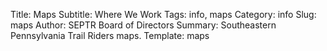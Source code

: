 Title: Maps
Subtitle: Where We Work
Tags: info, maps
Category: info
Slug: maps
Author: SEPTR Board of Directors
Summary: Southeastern Pennsylvania Trail Riders maps.
Template: maps

